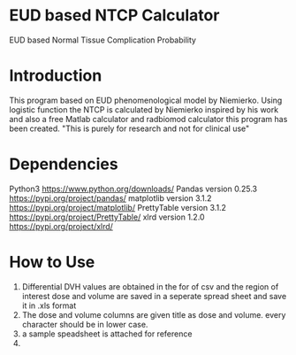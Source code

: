 # EUD based NTCP Calculator
EUD based Normal Tissue Complication Probability
# Introduction
This program based on EUD phenomenological model by Niemierko.
Using logistic function the NTCP is calculated by Niemierko
inspired by his work and also a free Matlab calculator and radbiomod calculator this program has been created.
"This is purely for research and not for clinical use"
# Dependencies
Python3 https://www.python.org/downloads/
Pandas version 0.25.3 https://pypi.org/project/pandas/
matplotlib version 3.1.2 https://pypi.org/project/matplotlib/
PrettyTable version 3.1.2 https://pypi.org/project/PrettyTable/
xlrd version 1.2.0 https://pypi.org/project/xlrd/

# How to Use
1) Differential DVH values are obtained in the for of csv and the region of interest dose and volume are saved in a
seperate spread sheet and save it in .xls format
2) The dose and volume columns are given title as dose and volume. every character should be in lower case.
3) a sample speadsheet is attached for reference
4) 
